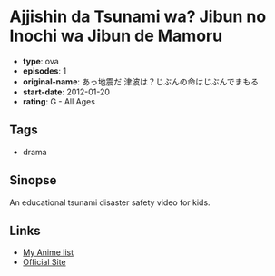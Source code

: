 # Ajjishin da Tsunami wa? Jibun no Inochi wa Jibun de Mamoru

-   **type**: ova
-   **episodes**: 1
-   **original-name**: あっ地震だ 津波は？じぶんの命はじぶんでまもる
-   **start-date**: 2012-01-20
-   **rating**: G - All Ages

## Tags

-   drama

## Sinopse

An educational tsunami disaster safety video for kids.

## Links

-   [My Anime list](https://myanimelist.net/anime/28585/Ajjishin_da_Tsunami_wa_Jibun_no_Inochi_wa_Jibun_de_Mamoru)
-   [Official Site](http://www.optical.jp/dvd/desaster_detail.html)
